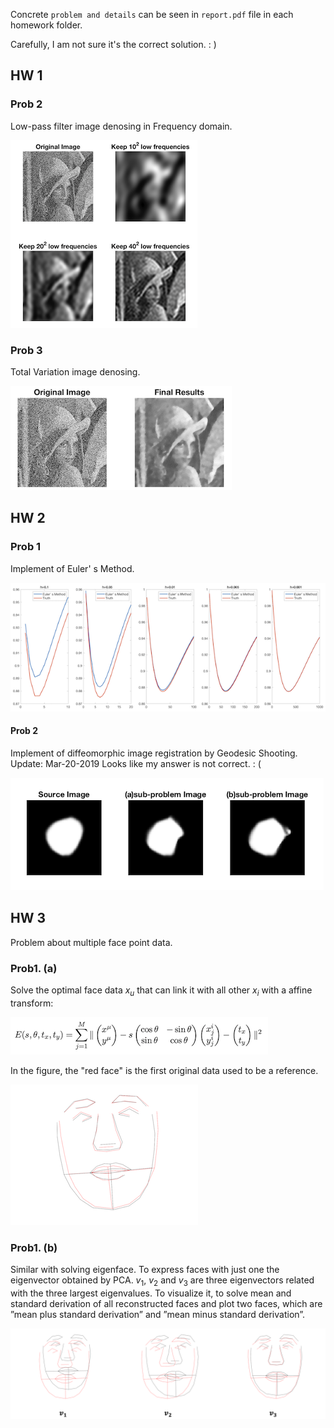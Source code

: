 Concrete `problem and details` can be seen in `report.pdf` file in each homework folder. 

Carefully, I am not sure it's the correct solution. : )

## HW 1

### Prob 2

Low-pass filter image denosing in Frequency domain.

![](./hw1/img/res_prob2.png)

### Prob 3

Total Variation image denosing.

![](./hw1/img/res_prob3.png)

## HW 2

### Prob 1

Implement of Euler' s Method.

![](./hw2/img/res_prob1.png)

#### Prob 2

Implement of diffeomorphic image registration by Geodesic Shooting.
Update: Mar-20-2019 Looks like my answer is not correct. : (

![](./hw2/img/res_prob2.png)

## HW 3

Problem about multiple face point data.

### Prob1. (a)

Solve the optimal face data $x_u$ that can link it with all other $x_i$ with a affine transform:

![](./hw3/img/equ_prob1.png)

In the figure, the "red face" is the first original data used to be a reference. 

![](./hw3/img/res_prob1.png)

### Prob1. (b)

Similar with solving eigenface. To express faces with just one the eigenvector obtained by PCA. $v_1$, $v_2$ and $v_3$ are three eigenvectors related with the three largest eigenvalues. To visualize it, to solve mean and standard derivation of all reconstructed faces and plot two faces, which are ”mean plus standard derivation” and ”mean minus standard derivation”. 

![](./hw3/img/res_prob2.png)

